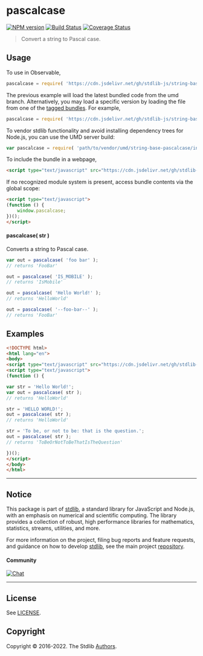 <!--

@license Apache-2.0

Copyright (c) 2022 The Stdlib Authors.

Licensed under the Apache License, Version 2.0 (the "License");
you may not use this file except in compliance with the License.
You may obtain a copy of the License at

   http://www.apache.org/licenses/LICENSE-2.0

Unless required by applicable law or agreed to in writing, software
distributed under the License is distributed on an "AS IS" BASIS,
WITHOUT WARRANTIES OR CONDITIONS OF ANY KIND, either express or implied.
See the License for the specific language governing permissions and
limitations under the License.

-->

# pascalcase

[![NPM version][npm-image]][npm-url] [![Build Status][test-image]][test-url] [![Coverage Status][coverage-image]][coverage-url] <!-- [![dependencies][dependencies-image]][dependencies-url] -->

> Convert a string to Pascal case.

<!-- Package usage documentation. -->



<section class="usage">

## Usage

To use in Observable,

```javascript
pascalcase = require( 'https://cdn.jsdelivr.net/gh/stdlib-js/string-base-pascalcase@umd/browser.js' )
```
The previous example will load the latest bundled code from the umd branch. Alternatively, you may load a specific version by loading the file from one of the [tagged bundles](https://github.com/stdlib-js/string-base-pascalcase/tags). For example,

```javascript
pascalcase = require( 'https://cdn.jsdelivr.net/gh/stdlib-js/string-base-pascalcase@v0.0.2-umd/browser.js' )
```

To vendor stdlib functionality and avoid installing dependency trees for Node.js, you can use the UMD server build:

```javascript
var pascalcase = require( 'path/to/vendor/umd/string-base-pascalcase/index.js' )
```

To include the bundle in a webpage,

```html
<script type="text/javascript" src="https://cdn.jsdelivr.net/gh/stdlib-js/string-base-pascalcase@umd/browser.js"></script>
```

If no recognized module system is present, access bundle contents via the global scope:

```html
<script type="text/javascript">
(function () {
    window.pascalcase;
})();
</script>
```

#### pascalcase( str )

Converts a string to Pascal case.

```javascript
var out = pascalcase( 'foo bar' );
// returns 'FooBar'

out = pascalcase( 'IS_MOBILE' );
// returns 'IsMobile'

out = pascalcase( 'Hello World!' );
// returns 'HelloWorld'

out = pascalcase( '--foo-bar--' );
// returns 'FooBar'
```

</section>

<!-- /.usage -->

<!-- Package usage examples. -->

<section class="examples">

## Examples

```html
<!DOCTYPE html>
<html lang="en">
<body>
<script type="text/javascript" src="https://cdn.jsdelivr.net/gh/stdlib-js/string-base-pascalcase@umd/browser.js"></script>
<script type="text/javascript">
(function () {

var str = 'Hello World!';
var out = pascalcase( str );
// returns 'HelloWorld'

str = 'HELLO WORLD!';
out = pascalcase( str );
// returns 'HelloWorld'

str = 'To be, or not to be: that is the question.';
out = pascalcase( str );
// returns 'ToBeOrNotToBeThatIsTheQuestion'

})();
</script>
</body>
</html>
```

</section>

<!-- /.examples -->

<!-- Section for related `stdlib` packages. Do not manually edit this section, as it is automatically populated. -->

<section class="related">

</section>

<!-- /.related -->

<!-- Section for all links. Make sure to keep an empty line after the `section` element and another before the `/section` close. -->


<section class="main-repo" >

* * *

## Notice

This package is part of [stdlib][stdlib], a standard library for JavaScript and Node.js, with an emphasis on numerical and scientific computing. The library provides a collection of robust, high performance libraries for mathematics, statistics, streams, utilities, and more.

For more information on the project, filing bug reports and feature requests, and guidance on how to develop [stdlib][stdlib], see the main project [repository][stdlib].

#### Community

[![Chat][chat-image]][chat-url]

---

## License

See [LICENSE][stdlib-license].


## Copyright

Copyright &copy; 2016-2022. The Stdlib [Authors][stdlib-authors].

</section>

<!-- /.stdlib -->

<!-- Section for all links. Make sure to keep an empty line after the `section` element and another before the `/section` close. -->

<section class="links">

[npm-image]: http://img.shields.io/npm/v/@stdlib/string-base-pascalcase.svg
[npm-url]: https://npmjs.org/package/@stdlib/string-base-pascalcase

[test-image]: https://github.com/stdlib-js/string-base-pascalcase/actions/workflows/test.yml/badge.svg?branch=v0.0.2
[test-url]: https://github.com/stdlib-js/string-base-pascalcase/actions/workflows/test.yml?query=branch:v0.0.2

[coverage-image]: https://img.shields.io/codecov/c/github/stdlib-js/string-base-pascalcase/main.svg
[coverage-url]: https://codecov.io/github/stdlib-js/string-base-pascalcase?branch=main

<!--

[dependencies-image]: https://img.shields.io/david/stdlib-js/string-base-pascalcase.svg
[dependencies-url]: https://david-dm.org/stdlib-js/string-base-pascalcase/main

-->

[chat-image]: https://img.shields.io/gitter/room/stdlib-js/stdlib.svg
[chat-url]: https://gitter.im/stdlib-js/stdlib/

[stdlib]: https://github.com/stdlib-js/stdlib

[stdlib-authors]: https://github.com/stdlib-js/stdlib/graphs/contributors

[umd]: https://github.com/umdjs/umd
[es-module]: https://developer.mozilla.org/en-US/docs/Web/JavaScript/Guide/Modules

[deno-url]: https://github.com/stdlib-js/string-base-pascalcase/tree/deno
[umd-url]: https://github.com/stdlib-js/string-base-pascalcase/tree/umd
[esm-url]: https://github.com/stdlib-js/string-base-pascalcase/tree/esm
[branches-url]: https://github.com/stdlib-js/string-base-pascalcase/blob/main/branches.md

[stdlib-license]: https://raw.githubusercontent.com/stdlib-js/string-base-pascalcase/main/LICENSE

</section>

<!-- /.links -->
